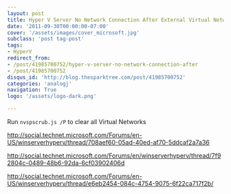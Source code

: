 ```yaml
---
layout: post
title: Hyper V Server No Network Connection After External Virtual Network
date: '2011-09-30T00:00:00-07:00'
cover: '/assets/images/cover_microsoft.jpg'
subclass: 'post tag-post'
tags:
- HyperV
redirect_from:
- /post/41985700752/hyper-v-server-no-network-connection-after
- /post/41985700752
disqus_id: 'http://blog.thesparktree.com/post/41985700752'
categories: 'analogj'
navigation: True
logo: '/assets/logo-dark.png'

---
```

Run `nvspscrub.js /P` to clear all Virtual Networks

http://social.technet.microsoft.com/Forums/en-US/winserverhyperv/thread/708aef60-05ad-40ed-af70-5ddcaf2a7a36

http://social.technet.microsoft.com/Forums/en/winserverhyperv/thread/7f92804c-0489-48b6-92da-6cf03902406d

http://social.technet.microsoft.com/Forums/en-US/winserverhyperv/thread/e6eb2454-084c-4754-9075-6f22ca717f2b/
